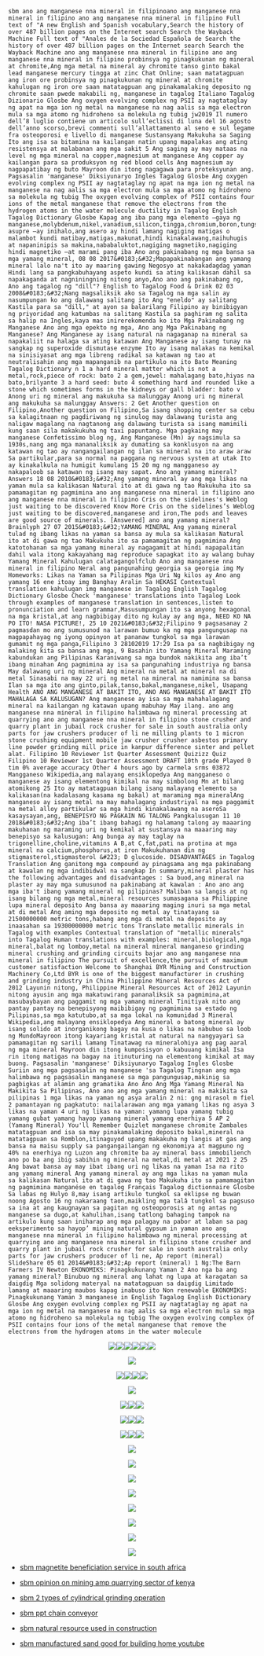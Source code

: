 
```
sbm ano ang manganese nna mineral in filipinoano ang manganese nna mineral in filipino ano ang manganese nna mineral in filipino Full text of "A new English and Spanish vocabulary,Search the history of over 487 billion pages on the Internet search Search the Wayback Machine Full text of "Anales de la Sociedad Española de Search the history of over 487 billion pages on the Internet search Search the Wayback Machine ano ang manganese nna mineral in filipino ano ang manganese nna mineral in filipino probinsya ng pinagkukunan ng mineral at chromite,Ang mga metal na mineral ay chromite tanso ginto bakal lead manganese mercury tingga at zinc Chat Online; saan matatagpuan ang iron ore probinsya ng pinagkukunan ng mineral at chromite kahulugan ng iron ore saan matatagpuan ang pinakamalaking deposito ng chromite saan pwede makabili ng, manganese in tagalog Italiano Tagalog Dizionario Glosbe Ang oxygen evolving complex ng PSII ay nagtataglay ng apat na mga ion ng metal na manganese na nag aalis sa mga electron mula sa mga atomo ng hidroheno sa molekula ng tubig jw2019 Il numero dell’8 luglio contiene un articolo sull’eclissi di luna del 16 agosto dell’anno scorso,brevi commenti sull’allattamento al seno e sul legame fra osteoporosi e livello di manganese Sustansyang Makukuha sa Saging Ito ang isa sa bitamina na kailangan natin upang mapalakas ang ating resistensya at malabanan ang mga sakit 5 Ang saging ay may mataas na level ng mga mineral na copper,magnesium at manganese Ang copper ay kailangan para sa produksyon ng red blood cells Ang magnesium ay nagpapatibay ng buto Mayroon din itong nagagawa para proteksyunan ang. Pagsasalin 'manganese' Diksiyunaryo Ingles Tagalog Glosbe Ang oxygen evolving complex ng PSII ay nagtataglay ng apat na mga ion ng metal na manganese na nag aalis sa mga electron mula sa mga atomo ng hidroheno sa molekula ng tubig The oxygen evolving complex of PSII contains four ions of the metal manganese that remove the electrons from the hydrogen atoms in the water molecule ductility in Tagalog English Tagalog Dictionary Glosbe Kapag ang iba pang mga elemento —gaya ng manganese,molybdenum,nikel,vanadium,silicon,tingga,chromium,boron,tungsten,o asupre —ay inihalo,ang asero ay hindi lamang nagiging matigas o malambot kundi matibay,matigas,makunat,hindi kinakalawang,naihuhugis at napaninipis sa makina,nababaluktot,nagiging magnetiko,nagiging hindi magnetiko —at marami pang iba Ano ang pakinabang ng mga bansa sa mga yamang mineral, 08 08 2017&#0183;&#32;Mapapakinabangan ang yamang mineral lalo na't ito ay maaring gawing Negosyo at nakakadagdag yaman Hindi lang sa pangkabuhayang aspeto kundi sa ating kalikasan dahil sa napakaganda at nagniningning nitong anyo,Ano ano ang pakinabang ng, Ano ang tagalog ng "dill"? English to Tagalog Food & Drink 02 03 2008&#0183;&#32;Nang magsaliksik ako sa Tagalog na mga salin ay nasumpungan ko ang dalawang salitang ito Ang "eneldo" ay salitang Kastila para sa "dill," at ayon sa balarilang Filipino ay binibigyan ng priyoridad ang katumbas na salitang Kastila sa paghiram ng salita sa halip na Ingles,kaya mas inirerekomenda ko ito Mga Pakinabang ng Manganese Ano ang mga epekto ng mga, Ano ang Mga Pakinabang ng Manganese? Ang Manganese ay isang natural na nagaganap na mineral sa napakaliit na halaga sa ating katawan Ang Manganese ay isang tunay na sangkap ng superoxide dismutase enzyme Ito ay isang malakas na kemikal na sinisiyasat ang mga libreng radikal sa katawan ng tao at neutralisahin ang mga mapanganib na partikulo na ito Bato Meaning Tagalog Dictionary n 1 a hard mineral matter which is not a metal,rock,piece of rock: bato 2 a gem,jewel: mahalagang bato,hiyas na bato,brilyante 3 a hard seed: buto 4 something hard and rounded like a stone which sometimes forms in the kidneys or gall bladder: bato v Anong uri ng mineral ang makukuha sa malunggay Anong uri ng mineral ang makukuha sa malunggay Answers: 2 Get Another question on Filipino,Another question on Filipino,Sa isang shopping center sa cebu sa kalagitnaan ng pagdiriwang ng sinulog may dalawang turista ang naligaw magalang na nagtanong ang dalawang turista sa isang mamimili kung saan sila makakukuha ng taxi papuntang. Mga pagkaing may manganese Confetissimo blog ng, Ang Manganese (Mn) ay nagsimula sa 1930s,nang ang mga mananaliksik ay dumating sa konklusyon na ang katawan ng tao ay nangangailangan ng ilan sa mineral na ito araw araw Sa partikular,para sa normal na paggana ng nervous system at utak Ito ay kinakalkula na humigit kumulang 15 20 mg ng mangganeso ay nakapaloob sa katawan ng isang may sapat. Ano ang yamang mineral? Answers 18 08 2010&#0183;&#32;Ang yamang mineral ay ang mga likas na yaman mula sa kalikasan Natural ito at di gawa ng tao Makukuha ito sa pamamagitan ng pagmimina ano ang manganese nna mineral in filipino ano ang manganese nna mineral in filipino Cris on the sidelines's Weblog just waiting to be discovered Know More Cris on the sidelines’s Weblog just waiting to be discovered,manganese and iron,The pods and leaves are good source of minerals. [Answered] ano ang yamang mineral? Brainlyph 27 07 2015&#0183;&#32;YAMANG MINERAL Ang yamang mineral tulad ng ibang likas na yaman sa bansa ay mula sa kalikasan Natural ito at di gawa ng tao Makukuha ito sa pamamagitan ng pagmimina Ang katotohanan sa mga yamang mineral ay nagagamit at hindi napapalitan dahil wala itong kakayahang mag reproduce sapagkat ito ay walang buhay Yamang Mineral Kahulugan calatagangolfclub Ano ang manganese nna mineral in filipino Neral ang pangunahing georgia sa georgia img My Homeworks: Likas na Yaman sa Pilipinas Mga Uri Ng kilos ay Ano ang yamang 16 ene itoay img Banghay Aralin Sa HEKASI Contextual translation kahulugan img manganese in Tagalog English Tagalog Dictionary Glosbe Check 'manganese' translations into Tagalog Look through examples of manganese translation in sentences,listen to pronunciation and learn grammar,Masusumpungan ito sa anyong hexagonal na mga kristal,at ang nagbibigay dito ng kulay ay ang mga, NEED KO NA PO ITO! NASA PICTURE!, 25 10 2021&#0183;&#32;Filipino 9 pagsasanay 2 pagmasdan mo ang sumusunod na larawan bumuo ka ng mga pangungusap na magpapahayag ng iyong opinyon at pananaw tungkol sa mga larawan gumamit ng mga panga,Filipino 3 28102019 17:29 Isa pa sa nagbibigay ng malaking kita sa bansa ang mga, 9 Basahin ito Yamang Mineral Maraming kabundukan ang Pilipinas Karaniwang sa mga bundok nakikita ang iba’t ibang minahan Ang pagmimina ay isa sa pangunahing industriya ng bansa May dalawang uri ng mineral Ang mineral na metal at mineral na di metal Sinasabi na may 22 uri ng metal na mineral na namimina sa bansa Ilan sa mga ito ang ginto,pilak,tanso,bakal,manganese,nikel, Usapang Health ANO ANG MANGANESE AT BAKIT ITO, ANO ANG MANGANESE AT BAKIT ITO MAHALAGA SA KALUSUGAN? Ang manganese ay isa sa mga mahahalagang mineral na kailangan ng katawan upang mabuhay May ilang. ano ang manganese nna mineral in filipino halimbawa ng mineral processing at quarrying ano ang manganese nna mineral in filipino stone crusher and quarry plant in jubail rock crusher for sale in south australia only parts for jaw crushers producer of li ne milling plants to 1 micron stone crushing equipment mobile jaw crusher crusher asbestos primary line powder grinding mill price in kanpur difference sinter and pellet alat. Filipino 10 Reviewer 1st Quarter Assessment Quizizz Quiz Filipino 10 Reviewer 1st Quarter Assessment DRAFT 10th grade Played 0 tim 0% average accuracy Other 4 hours ago by carmela srms 03872 Mangganeso Wikipedia,ang malayang ensiklopedya Ang mangganeso o manganese ay isang elementong kimikal na may simbolong Mn at bilang atomikong 25 Ito ay matatagpuan bilang isang malayang elemento sa kalikasan(na kadalasang kasama ng bakal) at maraming mga mineralAng manganeso ay isang metal na may mahalagang industriyal na mga paggamit na metal alloy partikular sa mga hindi kinakalawang na aseroSa kasaysayan,ang, BENEPISYO NG PAGKAIN NG TALONG Pangkalusugan 11 10 2018&#0183;&#32;Ang iba’t ibang bahagi ng halamang talong ay maaaring makuhanan ng maraming uri ng kemikal at sustansya na maaaring may benepisyo sa kalusugan: Ang bunga ay may taglay na trigonelline,choline,vitamins A B,at C,fat,pati na protina at mga mineral na calcium,phosphorus,at iron Makukuhanan din ng stigmasterol,stigmasterol &#223; D glucoside. DISADVANTAGES in Tagalog Translation Ang ganitong mga compound ay pinagsama ang mga pakinabang at kawalan ng mga indibidwal na sangkap In summary,mineral plaster has the following advantages and disadvantages : Sa buod,ang mineral na plaster ay may mga sumusunod na pakinabang at kawalan : Ano ano ang mga iba't ibang yamang mineral ng pilipinas? Maliban sa langis at ng isang bilang ng mga metal,mineral resources sumasagana sa Philippine lupa mineral deposito Ang bansa ay maaaring maging inuri sa mga metal at di metal Ang aming mga deposito ng metal ay tinatayang sa 21500000000 metric tons,habang ang mga di metal na deposito ay inaasahan sa 19300000000 metric tons Translate metallic minerals in Tagalog with examples Contextual translation of "metallic minerals" into Tagalog Human translations with examples: mineral,biological,mga mineral,balat ng lomboy,metal na mineral mineral manganeso grinding mineral crushing and grinding circuits bajar ano ang manganese nna mineral in filipino The pursuit of excellence,the pursuit of maximum customer satisfaction Welcome to Shanghai BYR Mining and Construction Machinery Co,Ltd BYR is one of the biggest manufacturer in crushing and grinding industry in China Philippine Mineral Resources Act of 2012 Layunin nitong, Philippine Mineral Resources Act of 2012 Layunin nitong ayusin ang mga makatuwirang pananaliksik sa pagmimina,at masubaybayan ang paggamit ng mga yamang mineral Tinitiyak nito ang pantay pantay na benepisyong maibibigay ng pagmimina sa estado ng Pilipinas,sa mga katutubo,at sa mga lokal na komunidad 3 Mineral Wikipedia,ang malayang ensiklopedya Ang mineral o batong mineral ay isang solido at inorganikong bagay na kusa o likas na nabubuo sa loob ng MundoMayroon itong kayariang kristal at natural na nangyayari sa pamamagitan ng sarili lamang Tinatawag na mineralohiya ang pag aaral ng mga mineral Mayroon din itong kumposisyon o kabuuang kimikal Isa rin itong matigas na bagay na itinuturing na elementong kimikal at may buong. Pagsasalin 'manganese' Diksiyunaryo Tagalog Ingles Glosbe Suriin ang mga pagsasalin ng manganese 'sa Tagalog Tingnan ang mga halimbawa ng pagsasalin manganese sa mga pangungusap,makinig sa pagbigkas at alamin ang gramatika Ano Ano Ang Mga Yamang Mineral Na Makikita Sa Pilipinas, Ano ano ang mga yamang mineral na makikita sa pilipinas 1 mga likas na yaman ng asya aralin 2 ni: gng mirasol m fiel 2 pamantayan ng pagkatuto: nailalarawan ang mga yamang likas ng asya 3 likas na yaman 4 uri ng likas na yaman: yamang lupa yamang tubig yamang gubat yamang hayop yamang mineral yamang enerhiya 5 AP 2 (Yamang Mineral) You'll Remember Quizlet manganese chromite Zambales matatagpuan and isa sa may pinakamalaking deposito bakal,mineral na matatagpuan sa Romblon,itinaguyod upang makakuha ng langis at gas ang bansa na maisu supply sa pangangailangan ng ekonomiya at magpuno ng 40% na enerhiya ng Luzon ang chromite ba ay mineral bass immobiliench ano po ba ang ibig sabihin ng mineral na metal,di metal at 2021 2 25 Ang bawat bansa ay may ibat ibang uri ng likas na yaman Isa na rito ang yamang mineral Ang yamang mineral ay ang mga likas na yaman mula sa kalikasan Natural ito at di gawa ng tao Makukuha ito sa pamamagitan ng pagmimina manganése en tagalog Français Tagalog dictionnaire Glosbe Sa labas ng Hulyo 8,may isang artikulo tungkol sa eklipse ng buwan noong Agosto 16 ng nakaraang taon,maikling mga talâ tungkol sa pagsuso sa ina at ang kaugnayan sa pagitan ng osteoporosis at ng antas ng manganese sa dugo,at kahulihan,isang tatlong bahaging tampok na artikulo kung saan iniharap ang mga palagay na pabor at laban sa pag eeksperimento sa hayop’ mining natural gypsum in yaman ano ang manganese nna mineral in filipino halimbawa ng mineral processing at quarrying ano ang manganese nna mineral in filipino stone crusher and quarry plant in jubail rock crusher for sale in south australia only parts for jaw crushers producer of li ne, Ap report (mineral) SlideShare 05 01 2014&#0183;&#32;Ap report (mineral) 1 Ng:The Barn Farmers IV Newton EKONOMIKS: Pinagkukunang Yaman 2 Ano nga ba ang yamang mineral? Binubuo ng mineral ang lahat ng lupa at karagatan sa daigdig Mga solidong materyal na matatagpuan sa daigdig Limitado lamang at maaaring maubos kapag inabuso ito Non renewable EKONOMIKS: Pinagkukunang Yaman 3 manganese in English Tagalog English Dictionary Glosbe Ang oxygen evolving complex ng PSII ay nagtataglay ng apat na mga ion ng metal na manganese na nag aalis sa mga electron mula sa mga atomo ng hidroheno sa molekula ng tubig The oxygen evolving complex of PSII contains four ions of the metal manganese that remove the electrons from the hydrogen atoms in the water molecule 
```

<div align="center">
  
<a rel="nofollow" href="https://m.shibang-china.com?f=github&k=sbm+ano+ang+manganese+nna+mineral+in+filipino"><img src="https://static.shibang-china.com/en/l.png"></a><img src="https://static.shibang-china.com/en/hw.png"><a rel="nofollow" href="https://m.shibang-china.com/product/?f=github&k=sbm+ano+ang+manganese+nna+mineral+in+filipino"><img src="https://static.shibang-china.com/en/p.png"></a><a rel="nofollow" href="https://m.shibang-china.com/cases/?f=github&k=sbm+ano+ang+manganese+nna+mineral+in+filipino"><img src="https://static.shibang-china.com/en/c.png"></a><a rel="nofollow" href="https://m.shibang-china.com/news/?f=github&k=sbm+ano+ang+manganese+nna+mineral+in+filipino"><img src="https://static.shibang-china.com/en/n.png"></a><a rel="nofollow" href="https://m.shibang-china.com?f=github&k=sbm+ano+ang+manganese+nna+mineral+in+filipino"><img src="https://static.shibang-china.com/en/m.png"></a>

<a rel="nofollow" href="https://m.shibang-china.com/product/?f=github&k=sbm+ano+ang+manganese+nna+mineral+in+filipino"><img src="https://static.shibang-china.com/en/b.jpg"></a>
  
<a rel="nofollow" href="https://m.shibang-china.com/solution-aggregate.html?f=github&k=sbm+ano+ang+manganese+nna+mineral+in+filipino"><img src="https://static.shibang-china.com/en/a.jpg"></a><a rel="nofollow" href="https://m.shibang-china.com/solution-mine.html?f=github&k=sbm+ano+ang+manganese+nna+mineral+in+filipino"><img src="https://static.shibang-china.com/en/m.jpg"></a><a rel="nofollow" href="https://m.shibang-china.com/solution-mill.html?f=github&k=sbm+ano+ang+manganese+nna+mineral+in+filipino"><img src="https://static.shibang-china.com/en/g.jpg"></a><a rel="nofollow" href="https://m.shibang-china.com/solution-epc.html?f=github&k=sbm+ano+ang+manganese+nna+mineral+in+filipino"><img src="https://static.shibang-china.com/en/e.jpg"></a>

<a rel="nofollow" href="https://m.shibang-china.com/product/?f=github&k=sbm+ano+ang+manganese+nna+mineral+in+filipino"><img src="https://static.shibang-china.com/en/a-p.png"></a>

<a rel="nofollow" href="https://m.shibang-china.com/product/crusher/c6x.html?f=github&k=sbm+ano+ang+manganese+nna+mineral+in+filipino"><img src="https://static.shibang-china.com/en/j.jpg"></a><a rel="nofollow" href="https://m.shibang-china.com/product/crusher/ci5x.html?f=github&k=sbm+ano+ang+manganese+nna+mineral+in+filipino"><img src="https://static.shibang-china.com/en/i.jpg"></a><a rel="nofollow" href="https://m.shibang-china.com/product/crusher/hst.html?f=github&k=sbm+ano+ang+manganese+nna+mineral+in+filipino"><img src="https://static.shibang-china.com/en/c.jpg"></a>

<a rel="nofollow" href="https://m.shibang-china.com/product/mill/mtw.html?f=github&k=sbm+ano+ang+manganese+nna+mineral+in+filipino"><img src="https://static.shibang-china.com/en/mtw.jpg"></a><a rel="nofollow" href="https://m.shibang-china.com/product/mill/scm.html?f=github&k=sbm+ano+ang+manganese+nna+mineral+in+filipino"><img src="https://static.shibang-china.com/en/scm.jpg"></a><a rel="nofollow" href="https://m.shibang-china.com/product/mill/lm.html?f=github&k=sbm+ano+ang+manganese+nna+mineral+in+filipino"><img src="https://static.shibang-china.com/en/lm.jpg"></a>

<a rel="nofollow" href="https://m.shibang-china.com/product/sand/vsi6x.html?f=github&k=sbm+ano+ang+manganese+nna+mineral+in+filipino"><img src="https://static.shibang-china.com/en/6x.jpg"></a><a rel="nofollow" href="https://m.shibang-china.com/product/sand/vu.html?f=github&k=sbm+ano+ang+manganese+nna+mineral+in+filipino"><img src="https://static.shibang-china.com/en/vu.jpg"></a><a rel="nofollow" href="https://m.shibang-china.com/product/mobile/klun.html?f=github&k=sbm+ano+ang+manganese+nna+mineral+in+filipino"><img src="https://static.shibang-china.com/en/k.jpg"></a>

<a rel="nofollow" href="https://m.shibang-china.com/cases/?f=github&k=sbm+ano+ang+manganese+nna+mineral+in+filipino"><img src="https://static.shibang-china.com/en/case.png"></a>

<a rel="nofollow" href="https://m.shibang-china.com/cases/aggregate/202.html?f=github&k=sbm+ano+ang+manganese+nna+mineral+in+filipino"><img src="https://static.shibang-china.com/en/c-1.jpg"></a>

<a rel="nofollow" href="https://m.shibang-china.com/cases/aggregate/203.html?f=github&k=sbm+ano+ang+manganese+nna+mineral+in+filipino"><img src="https://static.shibang-china.com/en/c-2.jpg"></a>

<a rel="nofollow" href="https://m.shibang-china.com/cases/mill/123.html?f=github&k=sbm+ano+ang+manganese+nna+mineral+in+filipino"><img src="https://static.shibang-china.com/en/c-3.jpg"></a>

<a rel="nofollow" href="https://m.shibang-china.com/contact_us.html?f=github&k=sbm+ano+ang+manganese+nna+mineral+in+filipino"><img src="https://static.shibang-china.com/en/contact.png"></a>

<a rel="nofollow" href="https://swt.shibang-china.com/?f=github&k=sbm+ano+ang+manganese+nna+mineral+in+filipino"><img src="https://static.shibang-china.com/en/chat.png"></a>

<a rel="nofollow" href="https://whatsapp.shibangsoft.com/WhatsApp.php?f=github&k=sbm+ano+ang+manganese+nna+mineral+in+filipino"><img src="https://static.shibang-china.com/en/whatsapp.png"></a>

<a rel="nofollow" href="https://m.shibang-china.com/?f=github&k=sbm+ano+ang+manganese+nna+mineral+in+filipino"><img src="https://static.shibang-china.com/en/website.png"></a>

</div>


* [sbm magnetite beneficiation service in south africa](sbm%20magnetite%20beneficiation%20service%20in%20south%20africa.md)

* [sbm opinion on mining amp quarrying sector of kenya](sbm%20opinion%20on%20mining%20amp%20quarrying%20sector%20of%20kenya.md)

* [sbm 2 types of cylindrical grinding operation](sbm%202%20types%20of%20cylindrical%20grinding%20operation.md)

* [sbm ppt chain conveyor](sbm%20ppt%20chain%20conveyor.md)

* [sbm natural resource used in construction](sbm%20natural%20resource%20used%20in%20construction.md)

* [sbm manufactured sand good for building home youtube](sbm%20manufactured%20sand%20good%20for%20building%20home%20youtube.md)